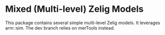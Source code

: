 Mixed (Multi-level) Zelig Models
================================
This package contains several simple multi-level Zelig models.  It leverages arm::sim.  The dev branch relies on merTools instead.
